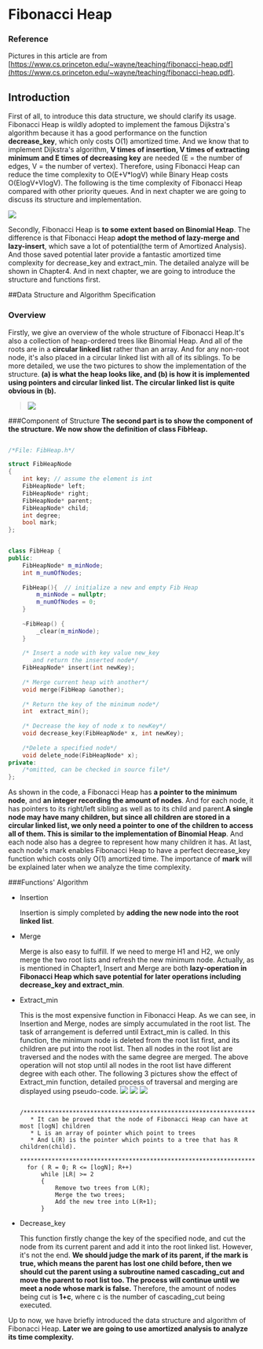# Fibonacci Heap

### Reference
Pictures in this article are from [https://www.cs.princeton.edu/~wayne/teaching/fibonacci-heap.pdf](https://www.cs.princeton.edu/~wayne/teaching/fibonacci-heap.pdf).

## Introduction


First of all, to introduce this data structure, we should clarify its usage. Fibonacci Heap is wildly adopted to implement the famous Dijkstra's algorithm because it has a good performance on the function **decrease_key**, which only costs O(1) amortized time. And we know that to implement Dijkstra's algorithm, **V times of insertion, V times of extracting minimum and E times of decreasing key** are needed (E = the number of edges, V = the number of vertex). Therefore, using Fibonacci Heap can reduce the time complexity to O(E+V*logV) while Binary Heap costs O(ElogV+VlogV). The following is the time complexity of Fibonacci Heap compared with other priority queues. And in next chapter we are going to discuss its structure and implementation.

![](https://github.com/woodfrog/FibonacciHeap/blob/master/readme_pics/1.png?raw=true)


Secondly, Fibonacci Heap is **to some extent based on Binomial Heap**. The difference is that Fibonacci Heap **adopt the method of lazy-merge and lazy-insert**, which save a lot of potential(the term of Amortized Analysis). And those saved potential later provide a fantastic amortized time complexity for decrease_key and extract_min. The detailed analyze will be shown in Chapter4. And in next chapter, we are going to introduce the structure and functions first.

##Data Structure and Algorithm Specification
### Overview
 Firstly, we give an overview of the whole structure of  Fibonacci Heap.It's also a collection of heap-ordered trees like Binomial Heap. And all of the roots are in a **circular linked list** rather than an array. And for any non-root node, it's also placed in a circular linked list with all of its siblings. To be more detailed, we use the two pictures to show the implementation of the structure. **(a) is what the heap looks like, and (b) is how it is implemented using pointers and circular linked list. The circular linked list is quite obvious in (b).** 
>![](https://github.com/woodfrog/FibonacciHeap/blob/master/readme_pics/2.png?raw=true)

###Component of Structure
**The second part is to show the component of the structure. We now show the definition of class FibHeap.**

```cpp

/*File: FibHeap.h*/

struct FibHeapNode
{
    int key; // assume the element is int
    FibHeapNode* left;
    FibHeapNode* right;
    FibHeapNode* parent;
    FibHeapNode* child;
    int degree;
    bool mark;
};


class FibHeap {
public:
    FibHeapNode* m_minNode;
    int m_numOfNodes;
    
    FibHeap(){  // initialize a new and empty Fib Heap
    	m_minNode = nullptr;
   	 	m_numOfNodes = 0;
    }
    
    ~FibHeap() {
    	_clear(m_minNode);
    }
    
    /* Insert a node with key value new_key
       and return the inserted node*/
    FibHeapNode* insert(int newKey);
    
    /* Merge current heap with another*/
    void merge(FibHeap &another); 
    
    /* Return the key of the minimum node*/ 
    int  extract_min(); 
    
    /* Decrease the key of node x to newKey*/   
    void decrease_key(FibHeapNode* x, int newKey);
    
    /*Delete a specified node*/
    void delete_node(FibHeapNode* x);
private:
	/*omitted, can be checked in source file*/
};

```

As shown in the code, a Fibonacci Heap has **a pointer to the minimum node**, and **an integer recording the amount of nodes**. And for each node, it has pointers to its right/left sibling as well as to its child and parent.**A single node may have many children, but since all children are stored in a circular linked list, we only need a pointer to one of the children to access all of them. This is similar to the implementation of Binomial Heap**. And each node also has a degree to represent how many children it has. At last, each node's mark enables Fibonacci Heap to have a perfect decrease_key function which costs only O(1) amortized time. The importance of **mark** will be explained later when we analyze the time complexity.  

###Functions' Algorithm
- Insertion

    Insertion is simply completed by **adding the new node into the root linked list**.

- Merge 

    Merge is also easy to fulfill. If we need to merge H1 and H2, we only merge the two root lists and refresh the new minimum node. Actually, as is mentioned in Chapter1, Insert and Merge are both **lazy-operation in Fibonacci Heap which save potential for later operations including decrease_key and extract_min**.

- Extract_min
    
    This is the most expensive function in Fibonacci Heap. As we can see, in Insertion and Merge, nodes are simply accumulated in the root list. The task of arrangement is deferred until Extract_min is called. In this function, the minimum node is deleted from the root list first, and its children are put into the root list. Then all nodes in the root list are traversed and the nodes with the same degree are merged. The above operation will not stop until all nodes in the root list have different degree with each other. The following 3 pictures show the effect of Extract_min function, detailed process of traversal and merging are displayed using pseudo-code.
 ![](https://github.com/woodfrog/FibonacciHeap/blob/master/readme_pics/3.png?raw=true)
 ![](https://github.com/woodfrog/FibonacciHeap/blob/master/readme_pics/4.png?raw=true)
 ![](https://github.com/woodfrog/FibonacciHeap/blob/master/readme_pics/5.png?raw=true)


        /**********************************************************************************
         * It can be proved that the node of Fibonacci Heap can have at most [logN] children
         * L is an array of pointer which point to trees
         * And L(R) is the pointer which points to a tree that has R children(child). 
         **********************************************************************************/
        for ( R = 0; R <= [logN]; R++)
            while |LR| >= 2
            {
                Remove two trees from L(R);
                Merge the two trees;
                Add the new tree into L(R+1);
            }


- Decrease_key
    
    This function firstly change the key of the specified node, and cut the node from its current parent and add it into the root linked list. However, it's not the end. **We should judge the mark of its parent, if the mark is true, which means the parent has lost one child before, then we should cut the parent using a subroutine named cascading_cut and move the parent to root list too. The process will continue until we meet a node whose mark is false.** Therefore, the amount of nodes being cut is **1+c**, where c is the number of cascading_cut being executed.

Up to now, we have briefly introduced the data structure and algorithm of Fibonacci Heap. **Later we are going to use amortized analysis to analyze its time complexity.** 